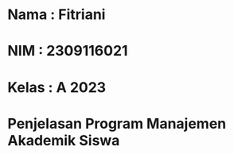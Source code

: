 # Nama : Fitriani
# NIM : 2309116021
# Kelas : A 2023
# Penjelasan Program Manajemen Akademik Siswa

